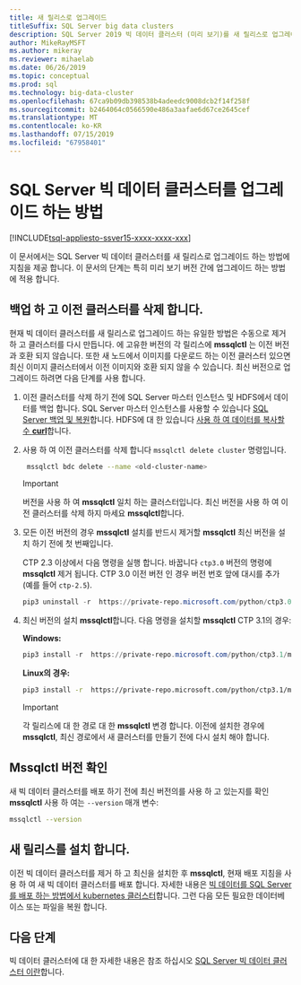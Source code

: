 ```yaml
---
title: 새 릴리스로 업그레이드
titleSuffix: SQL Server big data clusters
description: SQL Server 2019 빅 데이터 클러스터 (미리 보기)를 새 릴리스로 업그레이드 하는 방법을 알아봅니다.
author: MikeRayMSFT
ms.author: mikeray
ms.reviewer: mihaelab
ms.date: 06/26/2019
ms.topic: conceptual
ms.prod: sql
ms.technology: big-data-cluster
ms.openlocfilehash: 67ca9b09db398538b4adeedc9008dcb2f14f258f
ms.sourcegitcommit: b2464064c0566590e486a3aafae6d67ce2645cef
ms.translationtype: MT
ms.contentlocale: ko-KR
ms.lasthandoff: 07/15/2019
ms.locfileid: "67958401"
---
```

# <a name="how-to-upgrade-sql-server-big-data-clusters"></a>SQL Server 빅 데이터 클러스터를 업그레이드 하는 방법

[!INCLUDE[tsql-appliesto-ssver15-xxxx-xxxx-xxx](../includes/tsql-appliesto-ssver15-xxxx-xxxx-xxx.md)]

이 문서에서는 SQL Server 빅 데이터 클러스터를 새 릴리스로 업그레이드 하는 방법에 지침을 제공 합니다. 이 문서의 단계는 특히 미리 보기 버전 간에 업그레이드 하는 방법에 적용 합니다.

## <a name="backup-and-delete-the-old-cluster"></a>백업 하 고 이전 클러스터를 삭제 합니다.

현재 빅 데이터 클러스터를 새 릴리스로 업그레이드 하는 유일한 방법은 수동으로 제거 하 고 클러스터를 다시 만듭니다. 에 고유한 버전의 각 릴리스에 **mssqlctl** 는 이전 버전과 호환 되지 않습니다. 또한 새 노드에서 이미지를 다운로드 하는 이전 클러스터 있으면 최신 이미지 클러스터에서 이전 이미지와 호환 되지 않을 수 있습니다. 최신 버전으로 업그레이드 하려면 다음 단계를 사용 합니다.

1. 이전 클러스터를 삭제 하기 전에 SQL Server 마스터 인스턴스 및 HDFS에서 데이터를 백업 합니다. SQL Server 마스터 인스턴스를 사용할 수 있습니다 [SQL Server 백업 및 복원](data-ingestion-restore-database.md)합니다. HDFS에 대 한 있습니다 [사용 하 여 데이터를 복사할 수 **curl**](data-ingestion-curl.md)합니다.

1. 사용 하 여 이전 클러스터를 삭제 합니다 `mssqlctl delete cluster` 명령입니다.

   ```bash
    mssqlctl bdc delete --name <old-cluster-name>
   ```

   > [!Important]
   > 버전을 사용 하 여 **mssqlctl** 일치 하는 클러스터입니다. 최신 버전을 사용 하 여 이전 클러스터를 삭제 하지 마세요 **mssqlctl**합니다.

1. 모든 이전 버전의 경우 **mssqlctl** 설치를 반드시 제거할 **mssqlctl** 최신 버전을 설치 하기 전에 첫 번째입니다.

   CTP 2.3 이상에서 다음 명령을 실행 합니다. 바꿉니다 `ctp3.0` 버전의 명령에 **mssqlctl** 제거 됩니다. CTP 3.0 이전 버전 인 경우 버전 번호 앞에 대시를 추가 (예를 들어 `ctp-2.5`).

   ```powershell
   pip3 uninstall -r  https://private-repo.microsoft.com/python/ctp3.0/mssqlctl/requirements.txt
   ```

1. 최신 버전의 설치 **mssqlctl**합니다. 다음 명령을 설치할 **mssqlctl** CTP 3.1의 경우:

   **Windows:**

   ```powershell
   pip3 install -r  https://private-repo.microsoft.com/python/ctp3.1/mssqlctl/requirements.txt
   ```

   **Linux의 경우:**

   ```bash
   pip3 install -r  https://private-repo.microsoft.com/python/ctp3.1/mssqlctl/requirements.txt --user
   ```

   > [!IMPORTANT]
   > 각 릴리스에 대 한 경로 대 한 **mssqlctl** 변경 합니다. 이전에 설치한 경우에 **mssqlctl**, 최신 경로에서 새 클러스터를 만들기 전에 다시 설치 해야 합니다.

## <a id="mssqlctlversion"></a> Mssqlctl 버전 확인

새 빅 데이터 클러스터를 배포 하기 전에 최신 버전의를 사용 하 고 있는지를 확인 **mssqlctl** 사용 하 여는 `--version` 매개 변수:

```bash
mssqlctl --version
```

## <a name="install-the-new-release"></a>새 릴리스를 설치 합니다.

이전 빅 데이터 클러스터를 제거 하 고 최신을 설치한 후 **mssqlctl**, 현재 배포 지침을 사용 하 여 새 빅 데이터 클러스터를 배포 합니다. 자세한 내용은 [빅 데이터를 SQL Server를 배포 하는 방법에서 kubernetes 클러스터](deployment-guidance.md)합니다. 그런 다음 모든 필요한 데이터베이스 또는 파일을 복원 합니다.

## <a name="next-steps"></a>다음 단계

빅 데이터 클러스터에 대 한 자세한 내용은 참조 하십시오 [SQL Server 빅 데이터 클러스터 이란](big-data-cluster-overview.md)합니다.
